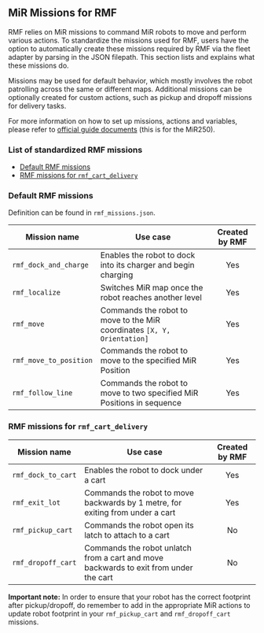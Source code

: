 ## MiR Missions for RMF

RMF relies on MiR missions to command MiR robots to move and perform various actions. To standardize the missions used for RMF, users have the option to automatically create these missions required by RMF via the fleet adapter by parsing in the JSON filepath. This section lists and explains what these missions do.

Missions may be used for default behavior, which mostly involves the robot patrolling across the same or different maps. Additional missions can be optionally created for custom actions, such as pickup and dropoff missions for delivery tasks.

For more information on how to set up missions, actions and variables, please refer to [official guide documents](https://www.manualslib.com/manual/1941073/Mir-Mir250.html?page=150#manual) (this is for the MiR250).


### List of standardized RMF missions

* [Default RMF missions](#Default-RMF-missions)
* [RMF missions for `rmf_cart_delivery`](#RMF-missions-for-rmf_cart_delivery)


### Default RMF missions

Definition can be found in `rmf_missions.json`.

| Mission name   | Use case    | Created by RMF   |
| -------------- | ----------- | :--------------: |
| `rmf_dock_and_charge` | Enables the robot to dock into its charger and begin charging | Yes |
| `rmf_localize` | Switches MiR map once the robot reaches another level | Yes |
| `rmf_move` | Commands the robot to move to the MiR coordinates `[X, Y, Orientation]` | Yes |
| `rmf_move_to_position` | Commands the robot to move to the specified MiR Position | Yes |
| `rmf_follow_line` | Commands the robot to move to two specified MiR Positions in sequence | Yes |


### RMF missions for `rmf_cart_delivery`

| Mission name   | Use case    | Created by RMF   |
| -------------- | ----------- | :--------------: |
| `rmf_dock_to_cart` | Enables the robot to dock under a cart | Yes |
| `rmf_exit_lot` | Commands the robot to move backwards by 1 metre, for exiting from under a cart | Yes |
| `rmf_pickup_cart` | Commands the robot open its latch to attach to a cart | No |
| `rmf_dropoff_cart` | Commands the robot unlatch from a cart and move backwards to exit from under the cart | No |

**Important note:**
In order to ensure that your robot has the correct footprint after pickup/dropoff, do remember to add in the appropriate MiR actions to update robot footprint in your `rmf_pickup_cart` and `rmf_dropoff_cart` missions.
